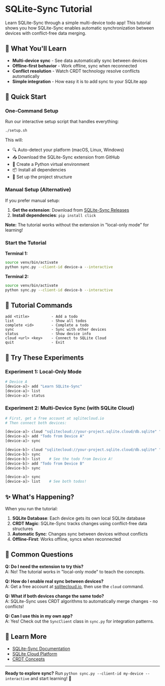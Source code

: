 # SQLite-Sync Tutorial

Learn SQLite-Sync through a simple multi-device todo app! This tutorial shows you how SQLite-Sync enables automatic synchronization between devices with conflict-free data merging.

## 🎯 What You'll Learn

- **Multi-device sync** - See data automatically sync between devices
- **Offline-first behavior** - Work offline, sync when reconnected
- **Conflict resolution** - Watch CRDT technology resolve conflicts automatically  
- **Simple integration** - How easy it is to add sync to your SQLite app

## 🚀 Quick Start

### One-Command Setup

Run our interactive setup script that handles everything:

```bash
./setup.sh
```

This will:
- 🔍 Auto-detect your platform (macOS, Linux, Windows)
- 📥 Download the SQLite-Sync extension from GitHub
- 🐍 Create a Python virtual environment
- 📦 Install all dependencies
- 📁 Set up the project structure

### Manual Setup (Alternative)

If you prefer manual setup:

1. **Get the extension**: Download from [SQLite-Sync Releases](https://github.com/sqliteai/sqlite-sync/releases)
2. **Install dependencies**: `pip install click`

**Note:** The tutorial works without the extension in "local-only mode" for learning!

### Start the Tutorial

**Terminal 1:**
```bash
source venv/bin/activate
python sync.py --client-id device-a --interactive
```

**Terminal 2:**
```bash  
source venv/bin/activate
python sync.py --client-id device-b --interactive
```

## 📝 Tutorial Commands

```
add <title>          - Add a todo
list                 - Show all todos
complete <id>        - Complete a todo  
sync                 - Sync with other devices
status               - Show device info
cloud <url> <key>    - Connect to SQLite Cloud
quit                 - Exit
```

## 🧪 Try These Experiments

### Experiment 1: Local-Only Mode
```bash
# Device A
[device-a]> add "Learn SQLite-Sync"
[device-a]> list
[device-a]> status
```

### Experiment 2: Multi-Device Sync (with SQLite Cloud)
```bash
# First, get a free account at sqlitecloud.io
# Then connect both devices:

[device-a]> cloud "sqlitecloud://your-project.sqlite.cloud/db.sqlite" "your-api-key"
[device-a]> add "Todo from Device A"
[device-a]> sync

[device-b]> cloud "sqlitecloud://your-project.sqlite.cloud/db.sqlite" "your-api-key"  
[device-b]> sync
[device-b]> list    # See the todo from Device A!
[device-b]> add "Todo from Device B"
[device-b]> sync

[device-a]> sync
[device-a]> list    # See both todos!
```

## ✨ What's Happening?

When you run the tutorial:

1. **SQLite Database**: Each device gets its own local SQLite database
2. **CRDT Magic**: SQLite-Sync tracks changes using conflict-free data structures  
3. **Automatic Sync**: Changes sync between devices without conflicts
4. **Offline-First**: Works offline, syncs when reconnected

## 🤔 Common Questions

**Q: Do I need the extension to try this?**  
A: No! The tutorial works in "local-only mode" to teach the concepts.

**Q: How do I enable real sync between devices?**  
A: Get a free account at [sqlitecloud.io](https://sqlitecloud.io), then use the `cloud` command.

**Q: What if both devices change the same todo?**  
A: SQLite-Sync uses CRDT algorithms to automatically merge changes - no conflicts!

**Q: Can I use this in my own app?**  
A: Yes! Check out the `SyncClient` class in `sync.py` for integration patterns.

## 🔗 Learn More

- [SQLite-Sync Documentation](https://github.com/sqliteai/sqlite-sync)
- [SQLite Cloud Platform](https://sqlitecloud.io)
- [CRDT Concepts](https://en.wikipedia.org/wiki/Conflict-free_replicated_data_type)

---

**Ready to explore sync?** Run `python sync.py --client-id my-device --interactive` and start learning! 🚀
